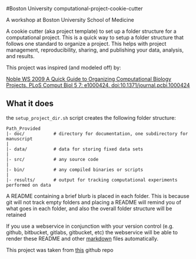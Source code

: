 #Boston University computational-project-cookie-cutter

A workshop at Boston University School of Medicine

A cookie cutter (aka project template) to set up a folder structure for a computational project.
This is a quick way to setup a folder structure that follows one standard to organize a project.
This helps with project management, reproducibility, sharing, and publishing your data, analysis, and results.

This project was inspired (and modeled off) by:

[Noble WS 2009 A Quick Guide to Organizing Computational Biology Projects. PLoS Comput Biol 5 7: e1000424. doi:10.1371/journal.pcbi.1000424](http://dx.doi.org/10.1371/journal.pcbi.1000424)

## What it does
the `setup_project_dir.sh` script creates the following folder structure:

    Path_Provided
    |- doc/           # directory for documentation, one subdirectory for manuscript
    |
    |- data/          # data for storing fixed data sets
    |
    |- src/           # any source code
    |
    |- bin/           # any compiled binaries or scripts
    |
    |- results/       # output for tracking computational experiments performed on data

A README containing a brief blurb is placed in each folder.
This is because git will not track empty folders and placing a README will
remind you of what goes in each folder, and also the overall
folder structure will be retained

If you use a webservice in conjunction with your version control (e.g. github, bitbucket, gitlabs, gitbucket, etc)
the webservice will be able to render these README and other [markdown](https://help.github.com/articles/markdown-basics/) files automatically.

This project was taken from [this](https://github.com/chendaniely/computational-project-cookie-cutter) github repo
